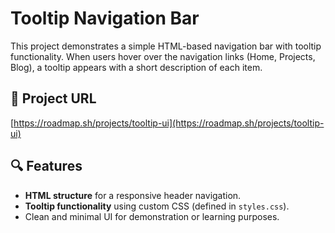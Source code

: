 # Tooltip Navigation Bar

This project demonstrates a simple HTML-based navigation bar with tooltip functionality. When users hover over the navigation links (Home, Projects, Blog), a tooltip appears with a short description of each item.

## 🔗 Project URL

[https://roadmap.sh/projects/tooltip-ui](https://roadmap.sh/projects/tooltip-ui)

## 🔍 Features

- **HTML structure** for a responsive header navigation.
- **Tooltip functionality** using custom CSS (defined in `styles.css`).
- Clean and minimal UI for demonstration or learning purposes.

